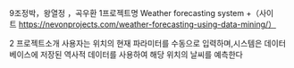9조정박，왕열정 ，곡우환
1프로젝트명 Weather forecasting system +（사이트 https://nevonprojects.com/weather-forecasting-using-data-mining/）

2 프로젝트소개 사용자는 위치의 현재 파라미터를 수동으로 입력하며,시스템은 데이터베이스에 저장된 역사적 데이터를 
사용하여 해당 위치의 날씨를 예측한다

